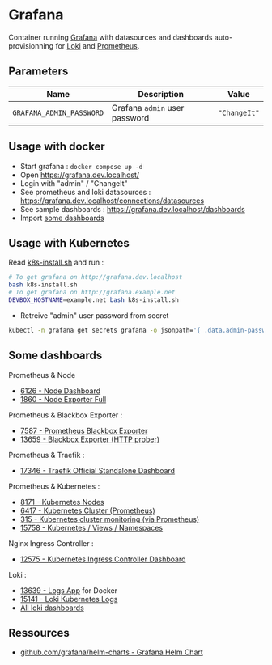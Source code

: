 # Grafana

Container running [Grafana](https://grafana.com/) with datasources and dashboards auto-provisionning for [Loki](../loki/README.md) and [Prometheus](../prometheus/README.md).

## Parameters

| Name                     | Description                   | Value        |
| ------------------------ | ----------------------------- | ------------ |
| `GRAFANA_ADMIN_PASSWORD` | Grafana `admin` user password | `"ChangeIt"` |

## Usage with docker

* Start grafana : `docker compose up -d`
* Open https://grafana.dev.localhost/
* Login with "admin" / "ChangeIt"
* See prometheus and loki datasources : https://grafana.dev.localhost/connections/datasources
* See sample dashboards : https://grafana.dev.localhost/dashboards
* Import [some dashboards](#some-dashboards)

## Usage with Kubernetes

Read [k8s-install.sh](k8s-install.sh) and run :

```bash
# To get grafana on http://grafana.dev.localhost
bash k8s-install.sh
# To get grafana on http://grafana.example.net
DEVBOX_HOSTNAME=example.net bash k8s-install.sh
```

* Retreive "admin" user password from secret

```bash
kubectl -n grafana get secrets grafana -o jsonpath='{ .data.admin-password }' | base64 -d
```


## Some dashboards

Prometheus & Node

* [6126 - Node Dashboard](https://grafana.com/grafana/dashboards/6126)
* [1860 - Node Exporter Full](https://grafana.com/grafana/dashboards/1860)

Prometheus & Blackbox Exporter :

* [7587 - Prometheus Blackbox Exporter](https://grafana.com/grafana/dashboards/7587-prometheus-blackbox-exporter/)
* [13659 - Blackbox Exporter (HTTP prober)](https://grafana.com/grafana/dashboards/13659-blackbox-exporter-http-prober/)

Prometheus & Traefik :

* [17346 - Traefik Official Standalone Dashboard](https://grafana.com/grafana/dashboards/17346-traefik-official-standalone-dashboard/)

Prometheus & Kubernetes :

* [8171 - Kubernetes Nodes](https://grafana.com/grafana/dashboards/8171-kubernetes-nodes/)
* [6417 - Kubernetes Cluster (Prometheus)](https://grafana.com/grafana/dashboards/6417-kubernetes-cluster-prometheus/)
* [315 - Kubernetes cluster monitoring (via Prometheus)](https://grafana.com/grafana/dashboards/315-kubernetes-cluster-monitoring-via-prometheus/)
* [15758 - Kubernetes / Views / Namespaces](https://grafana.com/grafana/dashboards/15758-kubernetes-views-namespaces/)

Nginx Ingress Controller :

* [12575 - Kubernetes Ingress Controller Dashboard](https://grafana.com/grafana/dashboards/12575-kubernetes-ingress-controller-dashboard/)

Loki :

* [13639 - Logs App](https://grafana.com/grafana/dashboards/13639-logs-app/) for Docker
* [15141 - Loki Kubernetes Logs](https://grafana.com/grafana/dashboards/15141-kubernetes-service-logs/)
* [All loki dashboards](https://grafana.com/grafana/dashboards/?search=loki)

## Ressources

* [github.com/grafana/helm-charts - Grafana Helm Chart](https://github.com/grafana/helm-charts/blob/main/charts/grafana/README.md#grafana-helm-chart)
